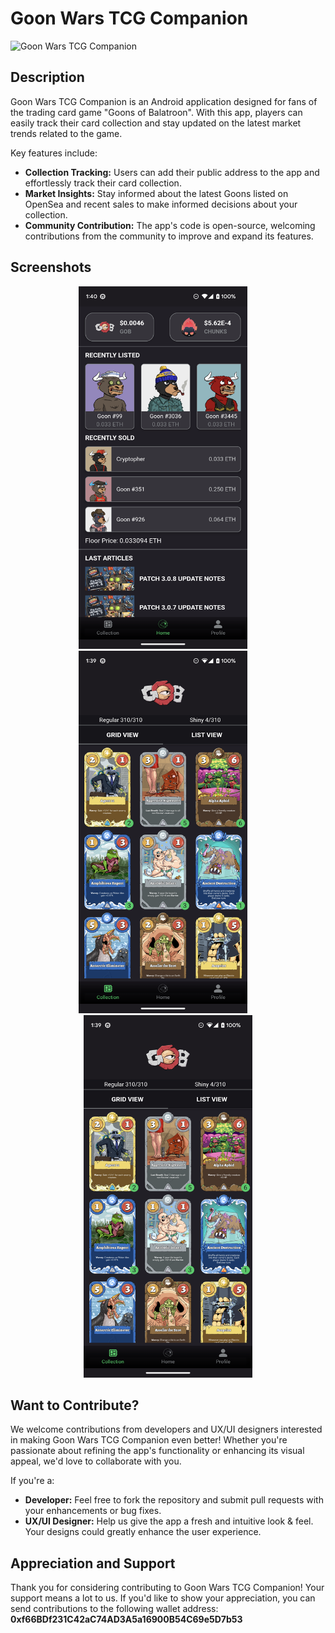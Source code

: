 # Goon Wars TCG Companion

![Goon Wars TCG Companion](images/header.gif)

## Description
Goon Wars TCG Companion is an Android application designed for fans of the trading card game "Goons of Balatroon". With this app, players can easily track their card collection and stay updated on the latest market trends related to the game.

Key features include:
- **Collection Tracking:** Users can add their public address to the app and effortlessly track their card collection.
- **Market Insights:** Stay informed about the latest Goons listed on OpenSea and recent sales to make informed decisions about your collection.
- **Community Contribution:** The app's code is open-source, welcoming contributions from the community to improve and expand its features.

## Screenshots
<div align=center>
<img src="images/demo_1.png" width="270" height="580">
  &nbsp;
  &nbsp;
<img src="images/demo_2.png" width="270" height="580">
  &nbsp;
  &nbsp;
<img src="images/demo_3.png" width="270" height="580">
</div>

## Want to Contribute?
We welcome contributions from developers and UX/UI designers interested in making Goon Wars TCG Companion even better! Whether you're passionate about refining the app's functionality or enhancing its visual appeal, we'd love to collaborate with you.

If you're a:
- **Developer:** Feel free to fork the repository and submit pull requests with your enhancements or bug fixes.
- **UX/UI Designer:** Help us give the app a fresh and intuitive look & feel. Your designs could greatly enhance the user experience.

## Appreciation and Support
Thank you for considering contributing to Goon Wars TCG Companion! Your support means a lot to us. If you'd like to show your appreciation, you can send contributions to the following wallet address: 
<b>0xf66BDf231C42aC74AD3A5a16900B54C69e5D7b53<b/>
